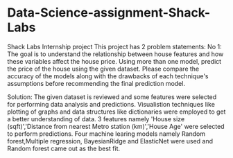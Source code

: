 # Data-Science-assignment-Shack-Labs
Shack Labs Internship project
This project has 2 problem statements:
No 1: The goal is to understand the relationship between house features and how these variables affect the house price. Using more than one model, predict the price of the house using the given dataset. Please compare the accuracy of the models along with the drawbacks of each technique's assumptions before recommending the final prediction model.

Solution:
The given dataset is reviewed and some features were selected for performing data analysis and predictions.
Visualistion techniques like plotting of graphs and data structures like dictionaries were employed to get a better understanding of data.
3 features namely 'House size (sqft)','Distance from nearest Metro station (km)','House Age' were selected to perform predictions.
Four machine learing models namely Random forest,Multiple regression, BayesianRidge and ElasticNet were used and Random forest came out as the best fit.
